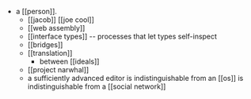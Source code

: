 - a [[person]].
	- [[jacob]] [[joe cool]]
	- [[web assembly]]
	- [[interface types]] -- processes that let types self-inspect
	- [[bridges]]
	- [[translation]]
		- between [[ideals]]
	- [[project narwhal]]
	- a sufficiently advanced editor is indistinguishable from an [[os]] is indistinguishable from a [[social network]]